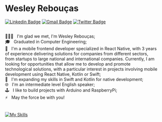 # Wesley Rebouças

[![Linkedin Badge](https://img.shields.io/badge/-Wesley%20Reboucas-0e76a8?style=flat-square&logo=Linkedin&logoColor=white&style=flat&link=https://www.linkedin.com/in/wesleyreboucas/)](https://www.linkedin.com/in/wesleyreboucas/) 
[![Gmail Badge](https://img.shields.io/badge/-Wesley%20Reboucas-ea4335?style=flat-square&logo=Gmail&logoColor=white&style=flat&link=mailto:wesley.reboucas@gmail.com)](mailto:wesley.reboucasgmail.com)
[![Twitter Badge](https://img.shields.io/badge/-@WesReboucas-1da1f2?style=flat-square&logo=twitter&logoColor=white&style=flat&link=https://twitter.com/WesReboucas)](https://twitter.com/WesReboucas) 

<br/> 👨🏽‍💻 &nbsp; I'm glad we met, I'm Wesley Rebouças;
<br/> 🎓 &nbsp; Graduated in Computer Engineering;
<br/> 🎯 &nbsp; I'm a mobile frontend developer specialized in React Native, with 3 years of experience delivering solutions for companies from different sectors, from startups to large national and international companies. Currently, I am looking for opportunities that allow me to develop and promote technological solutions, with a particular interest in projects involving mobile development using React Native, Kotlin or Swift;
<br/> 🌱 &nbsp; I'm expanding my skills in Swift and Kotlin for native development;
<br/> 🌐 &nbsp; I'm an intermediate level English speaker;
<br/> 🕹 &nbsp; I like to build projects with Arduino and RaspberryPi;
<br/> ⚡ &nbsp; May the force be with you! 
<br/>
<br/>
<br/> [![My Skills](https://skillicons.dev/icons?i=linux,swift,react,ts,js,html,css)](https://skillicons.dev)
